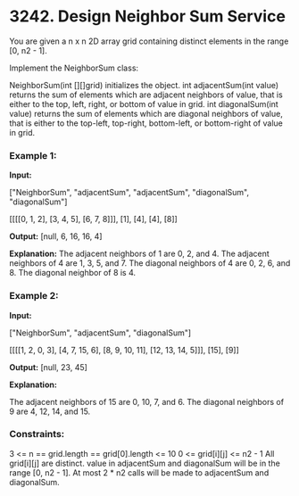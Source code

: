 # 3242. Design Neighbor Sum Service

You are given a n x n 2D array grid containing distinct elements in the range [0, n2 - 1].

Implement the NeighborSum class:

NeighborSum(int [][]grid) initializes the object.
int adjacentSum(int value) returns the sum of elements which are adjacent neighbors of value, that is either to the top, left, right, or bottom of value in grid.
int diagonalSum(int value) returns the sum of elements which are diagonal neighbors of value, that is either to the top-left, top-right, bottom-left, or bottom-right of value in grid.


### Example 1:

**Input:**

["NeighborSum", "adjacentSum", "adjacentSum", "diagonalSum", "diagonalSum"]

[[[[0, 1, 2], [3, 4, 5], [6, 7, 8]]], [1], [4], [4], [8]]

**Output:** [null, 6, 16, 16, 4]

**Explanation:**
The adjacent neighbors of 1 are 0, 2, and 4.
The adjacent neighbors of 4 are 1, 3, 5, and 7.
The diagonal neighbors of 4 are 0, 2, 6, and 8.
The diagonal neighbor of 8 is 4.


### Example 2:

**Input:**

["NeighborSum", "adjacentSum", "diagonalSum"]

[[[[1, 2, 0, 3], [4, 7, 15, 6], [8, 9, 10, 11], [12, 13, 14, 5]]], [15], [9]]

**Output:** [null, 23, 45]

**Explanation:**



The adjacent neighbors of 15 are 0, 10, 7, and 6.
The diagonal neighbors of 9 are 4, 12, 14, and 15.


### Constraints:

3 <= n == grid.length == grid[0].length <= 10
0 <= grid[i][j] <= n2 - 1
All grid[i][j] are distinct.
value in adjacentSum and diagonalSum will be in the range [0, n2 - 1].
At most 2 * n2 calls will be made to adjacentSum and diagonalSum.
